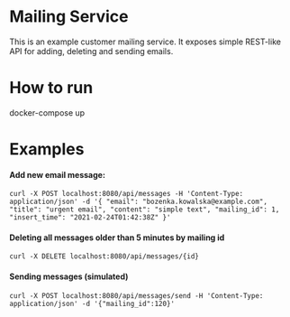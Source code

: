 # Mailing Service

This is an example customer mailing service. 
It exposes simple REST-like API for adding, deleting and sending emails. 

# How to run

docker-compose up 

# Examples

#### Add new email message:
`
curl -X POST localhost:8080/api/messages -H 'Content-Type: application/json' -d '{
    "email": "bozenka.kowalska@example.com",
    "title": "urgent email",
    "content": "simple text",
    "mailing_id": 1,
    "insert_time": "2021-02-24T01:42:38Z"
}'
`

#### Deleting all messages older than 5 minutes by mailing id 
`
curl -X DELETE localhost:8080/api/messages/{id}
`

#### Sending messages (simulated)
`
curl -X POST localhost:8080/api/messages/send -H 'Content-Type: application/json' -d '{"mailing_id":120}'
`
